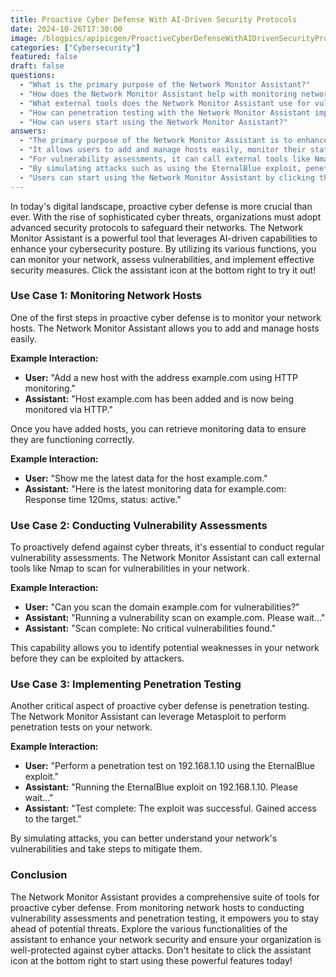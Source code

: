 ```yaml
---
title: Proactive Cyber Defense With AI-Driven Security Protocols
date: 2024-10-26T17:30:00
image: /blogpics/apipicgen/ProactiveCyberDefenseWithAIDrivenSecurityProtocols-Z74V67YJGA.jpg
categories: ["Cybersecurity"]
featured: false
draft: false
questions:
  - "What is the primary purpose of the Network Monitor Assistant?"
  - "How does the Network Monitor Assistant help with monitoring network hosts?"
  - "What external tools does the Network Monitor Assistant use for vulnerability assessments and penetration testing?"
  - "How can penetration testing with the Network Monitor Assistant improve network security?"
  - "How can users start using the Network Monitor Assistant?"
answers:
  - "The primary purpose of the Network Monitor Assistant is to enhance cybersecurity by allowing users to monitor network hosts, conduct vulnerability assessments, and perform penetration testing using AI-driven capabilities."
  - "It allows users to add and manage hosts easily, monitor their status and response times, and retrieve the latest monitoring data to ensure the hosts are functioning correctly."
  - "For vulnerability assessments, it can call external tools like Nmap to scan for vulnerabilities. For penetration testing, it leverages Metasploit to perform simulated attacks on the network."
  - "By simulating attacks such as using the EternalBlue exploit, penetration testing helps identify vulnerabilities in the network, allowing organizations to understand weaknesses and take steps to mitigate potential threats before attackers can exploit them."
  - "Users can start using the Network Monitor Assistant by clicking the assistant icon located at the bottom right of the interface, which provides access to its various cybersecurity features."
---
```

In today's digital landscape, proactive cyber defense is more crucial than ever. With the rise of sophisticated cyber threats, organizations must adopt advanced security protocols to safeguard their networks. The Network Monitor Assistant is a powerful tool that leverages AI-driven capabilities to enhance your cybersecurity posture. By utilizing its various functions, you can monitor your network, assess vulnerabilities, and implement effective security measures. Click the assistant icon at the bottom right to try it out!

### Use Case 1: Monitoring Network Hosts

One of the first steps in proactive cyber defense is to monitor your network hosts. The Network Monitor Assistant allows you to add and manage hosts easily.

**Example Interaction:**

- **User:** "Add a new host with the address example.com using HTTP monitoring."
- **Assistant:** "Host example.com has been added and is now being monitored via HTTP."

Once you have added hosts, you can retrieve monitoring data to ensure they are functioning correctly.

**Example Interaction:**

- **User:** "Show me the latest data for the host example.com."
- **Assistant:** "Here is the latest monitoring data for example.com: Response time 120ms, status: active."

### Use Case 2: Conducting Vulnerability Assessments

To proactively defend against cyber threats, it's essential to conduct regular vulnerability assessments. The Network Monitor Assistant can call external tools like Nmap to scan for vulnerabilities in your network.

**Example Interaction:**

- **User:** "Can you scan the domain example.com for vulnerabilities?"
- **Assistant:** "Running a vulnerability scan on example.com. Please wait..."
- **Assistant:** "Scan complete: No critical vulnerabilities found."

This capability allows you to identify potential weaknesses in your network before they can be exploited by attackers.

### Use Case 3: Implementing Penetration Testing

Another critical aspect of proactive cyber defense is penetration testing. The Network Monitor Assistant can leverage Metasploit to perform penetration tests on your network.

**Example Interaction:**

- **User:** "Perform a penetration test on 192.168.1.10 using the EternalBlue exploit."
- **Assistant:** "Running the EternalBlue exploit on 192.168.1.10. Please wait..."
- **Assistant:** "Test complete: The exploit was successful. Gained access to the target."

By simulating attacks, you can better understand your network's vulnerabilities and take steps to mitigate them.

### Conclusion

The Network Monitor Assistant provides a comprehensive suite of tools for proactive cyber defense. From monitoring network hosts to conducting vulnerability assessments and penetration testing, it empowers you to stay ahead of potential threats. Explore the various functionalities of the assistant to enhance your network security and ensure your organization is well-protected against cyber attacks. Don't hesitate to click the assistant icon at the bottom right to start using these powerful features today!